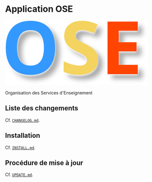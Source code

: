 # Application OSE

![Logo OSE](doc/logo.png)

Organisation des Services d'Enseignement

## Liste des changements

Cf. [`CHANGELOG.md`](CHANGELOG.md).

## Installation

Cf. [`INSTALL.md`](INSTALL.md).

## Procédure de mise à jour

Cf. [`UPDATE.md`](UPDATE.md).